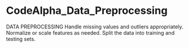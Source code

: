 # CodeAlpha_Data_Preprocessing
DATA PREPROCESSING  Handle missing values and outliers appropriately. Normalize or scale features as needed. Split the data into training and testing sets.
